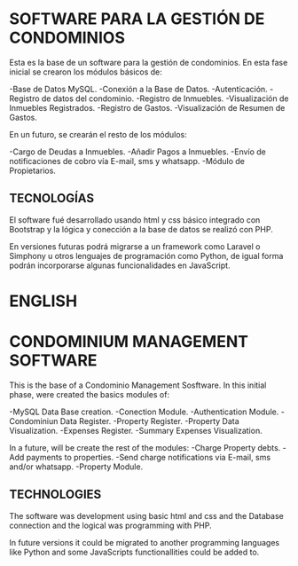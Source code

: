 # SOFTWARE PARA LA GESTIÓN DE CONDOMINIOS

Esta es la base de un software para la gestión de
condominios. En esta fase inicial se crearon los 
módulos básicos de:

-Base de Datos MySQL.
-Conexión a la Base de Datos.
-Autenticación.
-Registro de datos del condominio.
-Registro de Inmuebles.
-Visualización de Inmuebles Registrados.
-Registro de Gastos.
-Visualización de Resumen de Gastos.

En un futuro, se crearán el resto de los módulos:

-Cargo de Deudas a Inmuebles.
-Añadir Pagos a Inmuebles.
-Envío de notificaciones de cobro vía E-mail, sms y
whatsapp.
-Módulo de Propietarios.

## TECNOLOGÍAS
El software fué desarrollado usando html y css básico
integrado con Bootstrap y la lógica y conección a la 
base de datos se realizó con PHP.

En versiones futuras podrá migrarse a un framework como
Laravel o Simphony u otros lenguajes de programación como 
Python, de igual forma podrán incorporarse algunas 
funcionalidades en JavaScript.

# ENGLISH

# CONDOMINIUM MANAGEMENT SOFTWARE

This is the base of a Condominio Management Sosftware.
In this initial phase, were created the basics modules of:

-MySQL Data Base creation.
-Conection Module.
-Authentication Module.
-Condominiun Data Register.
-Property Register.
-Property Data Visualization.
-Expenses Register.
-Summary Expenses Visualization.

In a future, will be create the rest of the modules:
-Charge Property debts.
-Add payments to properties.
-Send charge notifications via E-mail, sms and/or whatsapp.
-Property Module.

## TECHNOLOGIES

The software was development using basic html and css and the
Database connection and the logical was programming with PHP.

In future versions it could be migrated to another programming
languages like Python and some JavaScripts functionallities could
be added to.
